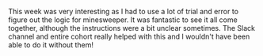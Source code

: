 This week was very interesting as I had to use a lot of trial and error to
figure out the logic for minesweeper. It was fantastic to see it all come
together, although the instructions were a bit unclear sometimes. The Slack
channel and entire cohort really helped with this and I wouldn't have been
able to do it without them!
